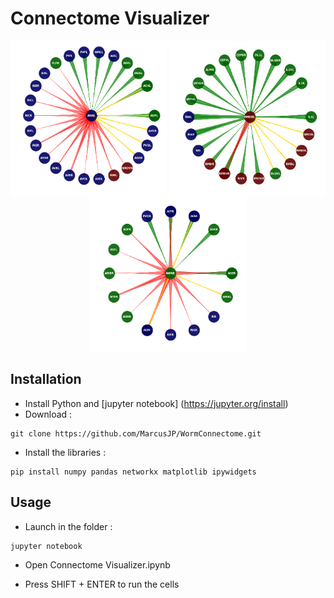 # Connectome Visualizer

<p align="center">
  	<img align="middle" src="./ex.png" alt="visualization" width="250" height="250" />
	<img align="middle" src="./ex2.png" alt="visualization" width="250" height="250" />
	<img align="middle" src="./ex3.png" alt="visualization" width="250" height="250" />
</p>

## Installation

- Install Python and [jupyter notebook] (https://jupyter.org/install)
- Download :

```
git clone https://github.com/MarcusJP/WormConnectome.git
```

- Install the libraries :

```
pip install numpy pandas networkx matplotlib ipywidgets
```

## Usage

- Launch in the folder :

```
jupyter notebook
```

- Open Connectome Visualizer.ipynb

- Press SHIFT + ENTER to run the cells





